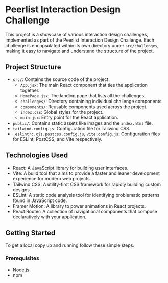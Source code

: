 # Peerlist Interaction Design Challenge

This project is a showcase of various interaction design challenges, implemented as part of the Peerlist Interaction Design Challenge. Each challenge is encapsulated within its own directory under `src/challenges`, making it easy to navigate and understand the structure of the project.

## Project Structure

- `src/`: Contains the source code of the project.
  - `App.jsx`: The main React component that ties the application together.
  - `HomePage.jsx`: The landing page that lists all the challenges.
  - `challenges/`: Directory containing individual challenge components.
  - `components/`: Reusable components used across the project.
  - `index.css`: Global styles for the project.
  - `main.jsx`: Entry point for the React application.
- `public/`: Contains static assets like images and the `index.html` file.
- `tailwind.config.js`: Configuration file for Tailwind CSS.
- `.eslintrc.cjs`, `postcss.config.js`, `vite.config.js`: Configuration files for ESLint, PostCSS, and Vite respectively.

## Technologies Used

- React: A JavaScript library for building user interfaces.
- Vite: A build tool that aims to provide a faster and leaner development experience for modern web projects.
- Tailwind CSS: A utility-first CSS framework for rapidly building custom designs.
- ESLint: A static code analysis tool for identifying problematic patterns found in JavaScript code.
- Framer Motion: A library to power animations in React projects.
- React Router: A collection of navigational components that compose declaratively with your application.

## Getting Started

To get a local copy up and running follow these simple steps.

### Prerequisites

- Node.js
- npm

```sh